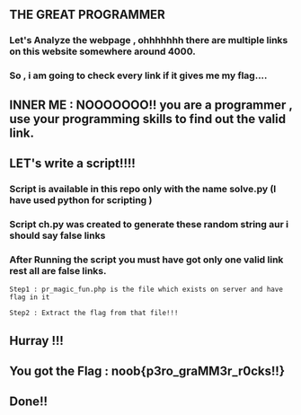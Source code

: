 ## THE GREAT PROGRAMMER

### Let's Analyze the webpage , ohhhhhhh there are multiple links on this website somewhere around 4000.

### So , i am going to check every link if it gives me my flag....

## INNER ME : NOOOOOOO!! you are a programmer , use your programming skills to find out the valid link.

## LET's write a script!!!!

### Script is available in this repo only with the name solve.py (I have used python for scripting )

### Script ch.py was created to generate these random string aur i should say false links

### After Running the script you must have got only one valid link rest all are false links.


```
Step1 : pr_magic_fun.php is the file which exists on server and have flag in it

Step2 : Extract the flag from that file!!!
```

## Hurray !!!

## You got the Flag : noob{p3ro_graMM3r_r0cks!!}

## Done!!